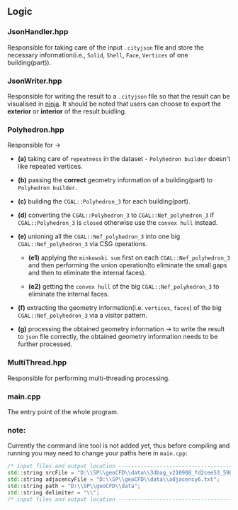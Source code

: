 ## Logic

### JsonHandler.hpp
Responsible for taking care of the input `.cityjson` file and store the necessary information(i.e., `Solid`, `Shell`, `Face`, `Vertices` of one building(part)).

### JsonWriter.hpp
Responsible for writing the result to a `.cityjson` file so that the result can be visualised in [ninja](https://ninja.cityjson.org/). It should be noted that users can choose to export the **exterior** or **interior** of the result buidling.

### Polyhedron.hpp
Responsible for ->

- **(a)** taking care of `repeatness` in the dataset - `Polyhedron builder` doesn't like repeated vertices.
    
- **(b)** passing the **correct** geometry information of a building(part) to `Polyhedron builder`.
    
- **(c)** building the `CGAL::Polyhedron_3` for each building(part).
    
- **(d)** converting the `CGAL::Polyhedron_3` to `CGAL::Nef_polyhedron_3` if `CGAL::Polyhedron_3` is `closed` otherwise use the `convex hull` instead.

- **(e)** unioning all the `CGAL::Nef_polyhedron_3` into one big `CGAL::Nef_polyhedron_3` via CSG operations.

  - **(e1)** applying the `minkowski sum` first on each `CGAL::Nef_polyhedron_3` and then performing the union operation(to eliminate the small gaps and then to eliminate the internal faces).
        
  - **(e2)** getting the `convex hull` of the big `CGAL::Nef_polyhedron_3` to eliminate the internal faces.
    
- **(f)** extracting the geometry information(i.e. `vertices`, `faces`) of the big `CGAL::Nef_polyhedron_3` via a visitor pattern.
    
- **(g)** processing the obtained geometry information -> to write the result to `json` file correctly, the obtained geometry information needs to be further processed.

### MultiThread.hpp
Responsible for performing multi-threading processing.

### main.cpp

The entry point of the whole program.

### note:

Currently the command line tool is not added yet, thus before compiling and running you may need to change your paths here in `main.cpp`:

```cpp
/* input files and output location ------------------------------------------------------------------------------------------*/
std::string srcFile = "D:\\SP\\geoCFD\\data\\3dbag_v210908_fd2cee53_5907.json";
std::string adjacencyFile = "D:\\SP\\geoCFD\\data\\adjacency6.txt";
std::string path = "D:\\SP\\geoCFD\\data";
std::string delimiter = "\\";
/* input files and output location ------------------------------------------------------------------------------------------*/
```

